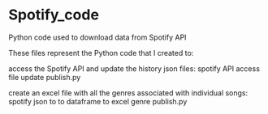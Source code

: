 # Spotify_code
Python code used to download data from Spotify API

These files represent the Python code that I created to:


access the Spotify API and update the history json files:  spotify API access file update publish.py 

create an excel file with all the genres associated with individual songs: spotify json to to dataframe to excel genre publish.py



